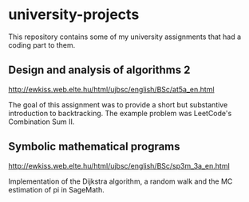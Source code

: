 # university-projects
This repository contains some of my university assignments that had a coding part to them. 

## Design and analysis of algorithms 2
http://ewkiss.web.elte.hu/html/ujbsc/english/BSc/at5a_en.html

The goal of this assignment was to provide a short but substantive introduction to backtracking. The example problem was LeetCode's Combination Sum II.


## Symbolic mathematical programs
http://ewkiss.web.elte.hu/html/ujbsc/english/BSc/sp3m_3a_en.html

Implementation of the Dijkstra algorithm, a random walk and the MC estimation of pi in SageMath.
